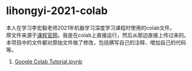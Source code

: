 # lihongyi-2021-colab
本人在学习李宏毅老师2021年机器学习深度学习课程时使用的colab文件。  
原文件来源于[课程官网](https://speech.ee.ntu.edu.tw/~hylee/ml/2021-spring.html)。我是在colab上直接运行，然后从那边直接上传过来的。  
本项目中的文件都对原始文件做了修改，包括撰写自己的注释、增加自己的代码等。
1. [Google Colab Tutorial.ipynb](https://github.com/PolarisRisingWar/lihongyi-2021-colab/blob/main/Google_Colab_Tutorial.ipynb)
